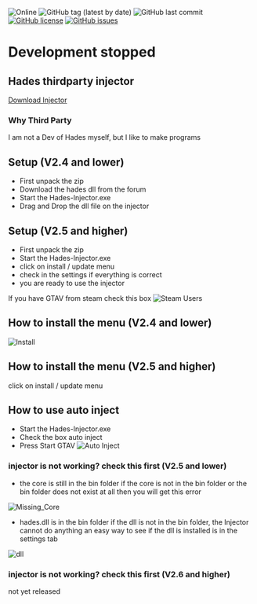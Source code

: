 ![Online](https://img.shields.io/badge/Injector-Offline-red.svg)
![GitHub tag (latest by date)](https://img.shields.io/github/tag-date/DeadlyKltten/Hades-thirdparty-injector.svg?label=Version)
![GitHub last commit](https://img.shields.io/github/last-commit/DeadlyKltten/Hades-thirdparty-injector.svg)
[![GitHub license](https://img.shields.io/github/license/DeadlyKltten/Hades-thirdparty-injector.svg)](https://github.com/DeadlyKltten/Hades-thirdparty-injector/blob/master/LICENSE)
[![GitHub issues](https://img.shields.io/github/issues/DeadlyKltten/Hades-thirdparty-injector.svg)](https://github.com/DeadlyKltten/Hades-thirdparty-injector/issues)

# Development stopped
## Hades thirdparty injector 
[Download Injector](https://github.com/DeadlyKltten/Hades-thirdparty-injector/releases/latest)

### Why Third Party
I am not a Dev of Hades myself, but I like to make programs

## Setup (V2.4 and lower)
* First unpack the zip
* Download the hades dll from the forum
* Start the Hades-Injector.exe
* Drag and Drop the dll file on the injector

## Setup (V2.5 and higher)
* First unpack the zip
* Start the Hades-Injector.exe
* click on install / update menu
* check in the settings if everything is correct
* you are ready to use the injector

If you have GTAV from steam check this box
![Steam Users](https://i.imgur.com/weeJjHU.png)

## How to install the menu (V2.4 and lower)
![Install](https://i.imgur.com/cSB1YYZ.gif)

## How to install the menu (V2.5 and higher)
click on install / update menu

## How to use auto inject
* Start the Hades-Injector.exe
* Check the box auto inject
* Press Start GTAV
![Auto Inject](https://i.imgur.com/kyIAjG5.png)

### injector is not working? check this first (V2.5 and lower)
* the core is still in the bin folder
if the core is not in the bin folder or the bin folder does not exist at all then you will get this error

![Missing_Core](https://i.imgur.com/nsSQvgc.png)

* hades.dll is in the bin folder
if the dll is not in the bin folder, the Injector cannot do anything an easy way to see if the dll is installed is in the settings tab

![dll](https://i.imgur.com/ToK8sxy.png)

### injector is not working? check this first (V2.6 and higher)
not yet released
